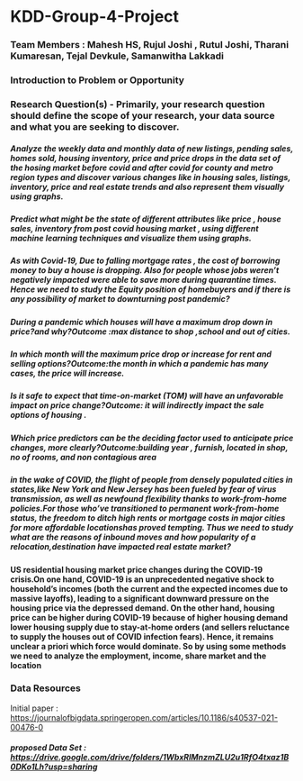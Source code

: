 # KDD-Group-4-Project

### Team Members : Mahesh HS, Rujul Joshi , Rutul Joshi, Tharani Kumaresan, Tejal Devkule, Samanwitha Lakkadi

### Introduction to Problem or Opportunity
  

### Research Question(s) - Primarily, your research question should define the scope of your research, your data source and what you are seeking to discover.
##### Analyze the weekly data and monthly data of new listings, pending sales, homes sold, housing inventory, price and price drops in the data set of the hosing market before covid and after covid for county and metro region types and discover various changes  like in housing sales,  listings, inventory, price and real estate trends and also represent them visually using graphs.
#####  Predict what might be the state of different attributes like price , house sales, inventory from post covid housing market , using different machine learning techniques and visualize them using graphs. 

##### As  with Covid-19, Due to falling mortgage rates , the cost of borrowing money to buy a house is dropping. Also for people whose jobs weren’t negatively impacted were able to save more during quarantine times. Hence we need to study the Equity position of homebuyers and if there is any possibility of market to downturning post pandemic?

##### During a pandemic which houses will have a maximum drop down in price?and why?Outcome :max distance to shop ,school and out of cities.

##### In which month will the maximum price drop or increase for rent and selling options?Outcome:the month in which a pandemic has many cases, the price will increase.

##### Is it safe to expect that time-on-market (TOM) will have an unfavorable impact on price change?Outcome: it will indirectly impact the sale options of housing .

##### Which price predictors  can be the deciding factor used to anticipate price changes, more clearly?Outcome:building year , furnish, located in shop, no of rooms, and non contagious area

##### in the wake of COVID, the flight of people from densely populated cities in states,like New York and New Jersey has been fueled by fear of virus transmission, as well as newfound flexibility thanks to work-from-home policies.For those who’ve transitioned to permanent work-from-home status, the freedom to ditch high rents or mortgage costs in major cities for more affordable locationshas proved tempting. Thus we need to study what are the reasons of inbound moves and  how popularity of a relocation,destination have impacted real estate market?

#### US residential housing market price changes during the COVID-19 crisis.On one hand, COVID-19 is an unprecedented negative shock to household’s incomes (both the current and the expected incomes due to massive layoffs), leading to a significant downward pressure on the housing price via the depressed demand. On the other hand, housing price can be higher during COVID-19 because of higher housing demand lower housing supply due to stay-at-home orders (and sellers reluctance to supply the houses out of COVID infection fears). Hence, it remains unclear a priori which force would dominate. So by using some methods we need to analyze the employment, income, share market and the location

### Data Resources
Initial paper : https://journalofbigdata.springeropen.com/articles/10.1186/s40537-021-00476-0
##### proposed Data Set : https://drive.google.com/drive/folders/1WbxRlMnzmZLU2u1RfO4txaz1B0DKo1Lh?usp=sharing
